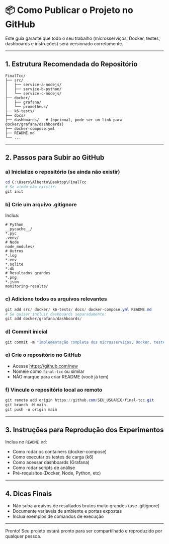 # 📦 Como Publicar o Projeto no GitHub

Este guia garante que todo o seu trabalho (microsserviços, Docker, testes, dashboards e instruções) será versionado corretamente.

---

## 1. Estrutura Recomendada do Repositório

```
FinalTcc/
├── src/
│   ├── service-a-nodejs/
│   ├── service-b-python/
│   └── service-c-nodejs/
├── docker/
│   ├── grafana/
│   └── prometheus/
├── k6-tests/
├── docs/
├── dashboards/   # (opcional, pode ser um link para docker/grafana/dashboards)
├── docker-compose.yml
├── README.md
└── ...
```

---

## 2. Passos para Subir ao GitHub

### a) Inicialize o repositório (se ainda não existir)
```powershell
cd C:\Users\Alberto\Desktop\FinalTcc
# Se ainda não existir:
git init
```

### b) Crie um arquivo .gitignore
Inclua:
```
# Python
__pycache__/
*.pyc
.venv/
# Node
node_modules/
# Outros
*.log
*.env
*.sqlite
*.db
# Resultados grandes
*.png
*.json
monitoring-results/
```

### c) Adicione todos os arquivos relevantes
```powershell
git add src/ docker/ k6-tests/ docs/ docker-compose.yml README.md
# Se quiser incluir dashboards separadamente:
git add docker/grafana/dashboards/
```

### d) Commit inicial
```powershell
git commit -m "Implementação completa dos microsserviços, Docker, testes, dashboards e instruções"
```

### e) Crie o repositório no GitHub
- Acesse https://github.com/new
- Nomeie como `final-tcc` ou similar
- NÃO marque para criar README (você já tem)

### f) Vincule o repositório local ao remoto
```powershell
git remote add origin https://github.com/SEU_USUARIO/final-tcc.git
git branch -M main
git push -u origin main
```

---

## 3. Instruções para Reprodução dos Experimentos

Inclua no `README.md`:
- Como rodar os containers (docker-compose)
- Como executar os testes de carga (k6)
- Como acessar dashboards (Grafana)
- Como rodar scripts de análise
- Pré-requisitos (Docker, Node, Python, etc)

---

## 4. Dicas Finais
- Não suba arquivos de resultados brutos muito grandes (use .gitignore)
- Documente variáveis de ambiente e portas expostas
- Inclua exemplos de comandos de execução

---

Pronto! Seu projeto estará pronto para ser compartilhado e reproduzido por qualquer pessoa.
